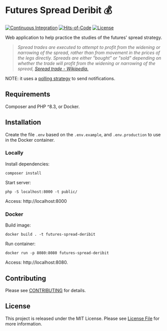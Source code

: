# Futures Spread Deribit 💰

[![Continuous Integration](https://github.com/lucasxciv/futures-spread-deribit/actions/workflows/continuous-integration.yml/badge.svg)](https://github.com/lucasxciv/futures-spread-deribit/actions/workflows/continuous-integration.yml)
[![Hits-of-Code](https://hitsofcode.com/github/lucasxciv/futures-spread-deribit?branch=main)](https://hitsofcode.com/github/lucasxciv/futures-spread-deribit)
[![License](https://img.shields.io/badge/License-MIT-green.svg)](https://github.com/lucasxciv/futures-spread-deribit/blob/main/LICENSE)

Web application to help practice the studies of the futures' spread strategy.

> *Spread trades are executed to attempt to profit from the widening or narrowing of the spread, rather than from movement in the prices of the legs directly. Spreads are either "bought" or "sold" depending on whether the trade will profit from the widening or narrowing of the spread, [Spread trade - Wikipedia.](https://en.wikipedia.org/wiki/Spread_trade)*

NOTE: it uses a [polling strategy](https://en.wikipedia.org/wiki/Polling_(computer_science)) to send notifications.

## Requirements

Composer and PHP ^8.3, or Docker.

## Installation

Create the file `.env` based on the `.env.example`, and `.env.production` to use in the Docker container.

### Locally

Install dependencies:
```
composer install
```

Start server:
```
php -S localhost:8000 -t public/
```

Access: http://localhost:8000

### Docker

Build image:
```
docker build . -t futures-spread-deribit
```

Run container:
```
docker run -p 8080:8080 futures-spread-deribit
```

Access: http://localhost:8080.

## Contributing ##

Please see [CONTRIBUTING](CONTRIBUTING.md) for details.

## License

This project is released under the MIT License. Please see [License File](LICENSE) for more information.
